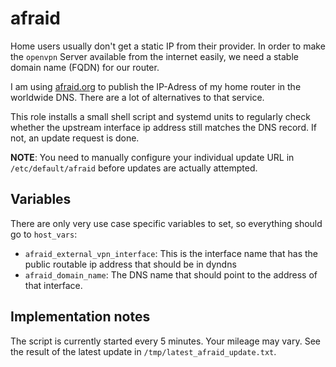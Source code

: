 
# afraid

Home users usually don't get a static IP from their provider. In order to make the
`openvpn` Server available from the internet easily, we need a stable domain name (FQDN)
for our router.

I am using [afraid.org](https://freedns.afraid.org/) to publish the IP-Adress of my
home router in the worldwide DNS. There are a lot of alternatives to that service.

This role installs a small shell script and systemd units to regularly check whether the
upstream interface ip address still matches the DNS record. If not, an update request is done.

**NOTE**: You need to manually configure your individual update URL in `/etc/default/afraid` before
updates are actually attempted.

## Variables

There are only very use case specific variables to set, so everything should go to `host_vars`:

* `afraid_external_vpn_interface`: This is the interface name that has the public routable ip address that should be in dyndns
* `afraid_domain_name`: The DNS name that should point to the address of that interface.

## Implementation notes

The script is currently started every 5 minutes. Your mileage may vary. See the result of the
latest update in `/tmp/latest_afraid_update.txt`.
